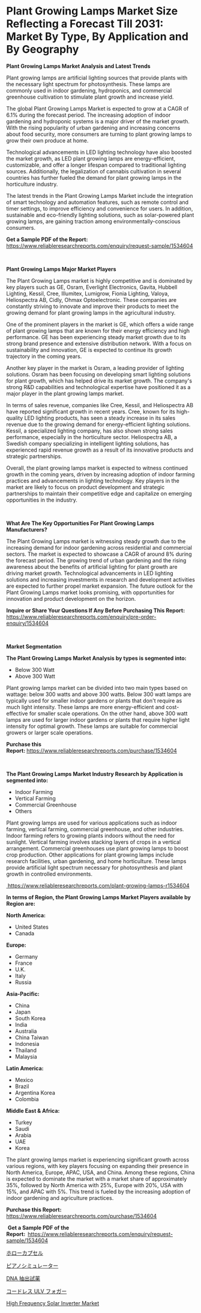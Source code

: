 <p><h1>Plant Growing Lamps Market Size Reflecting a Forecast Till 2031: Market By Type, By Application and By Geography</h1></p><p><strong>Plant Growing Lamps Market Analysis and Latest Trends</strong></p>
<p><p>Plant growing lamps are artificial lighting sources that provide plants with the necessary light spectrum for photosynthesis. These lamps are commonly used in indoor gardening, hydroponics, and commercial greenhouse cultivation to stimulate plant growth and increase yield.</p><p>The global Plant Growing Lamps Market is expected to grow at a CAGR of 6.1% during the forecast period. The increasing adoption of indoor gardening and hydroponic systems is a major driver of the market growth. With the rising popularity of urban gardening and increasing concerns about food security, more consumers are turning to plant growing lamps to grow their own produce at home.</p><p>Technological advancements in LED lighting technology have also boosted the market growth, as LED plant growing lamps are energy-efficient, customizable, and offer a longer lifespan compared to traditional lighting sources. Additionally, the legalization of cannabis cultivation in several countries has further fueled the demand for plant growing lamps in the horticulture industry.</p><p>The latest trends in the Plant Growing Lamps Market include the integration of smart technology and automation features, such as remote control and timer settings, to improve efficiency and convenience for users. In addition, sustainable and eco-friendly lighting solutions, such as solar-powered plant growing lamps, are gaining traction among environmentally-conscious consumers.</p></p>
<p><strong>Get a Sample PDF of the Report:&nbsp;</strong> <a href="https://www.reliableresearchreports.com/enquiry/request-sample/1534604">https://www.reliableresearchreports.com/enquiry/request-sample/1534604</a></p>
<p>&nbsp;</p>
<p><strong>Plant Growing Lamps Major Market Players</strong></p>
<p><p>The Plant Growing Lamps market is highly competitive and is dominated by key players such as GE, Osram, Everlight Electronics, Gavita, Hubbell Lighting, Kessil, Cree, Illumitex, Lumigrow, Fionia Lighting, Valoya, Heliospectra AB, Cidly, Ohmax Optoelectronic. These companies are constantly striving to innovate and improve their products to meet the growing demand for plant growing lamps in the agricultural industry.</p><p>One of the prominent players in the market is GE, which offers a wide range of plant growing lamps that are known for their energy efficiency and high performance. GE has been experiencing steady market growth due to its strong brand presence and extensive distribution network. With a focus on sustainability and innovation, GE is expected to continue its growth trajectory in the coming years.</p><p>Another key player in the market is Osram, a leading provider of lighting solutions. Osram has been focusing on developing smart lighting solutions for plant growth, which has helped drive its market growth. The company's strong R&D capabilities and technological expertise have positioned it as a major player in the plant growing lamps market.</p><p>In terms of sales revenue, companies like Cree, Kessil, and Heliospectra AB have reported significant growth in recent years. Cree, known for its high-quality LED lighting products, has seen a steady increase in its sales revenue due to the growing demand for energy-efficient lighting solutions. Kessil, a specialized lighting company, has also shown strong sales performance, especially in the horticulture sector. Heliospectra AB, a Swedish company specializing in intelligent lighting solutions, has experienced rapid revenue growth as a result of its innovative products and strategic partnerships.</p><p>Overall, the plant growing lamps market is expected to witness continued growth in the coming years, driven by increasing adoption of indoor farming practices and advancements in lighting technology. Key players in the market are likely to focus on product development and strategic partnerships to maintain their competitive edge and capitalize on emerging opportunities in the industry.</p></p>
<p>&nbsp;</p>
<p><strong>What Are The Key Opportunities For Plant Growing Lamps Manufacturers?</strong></p>
<p><p>The Plant Growing Lamps market is witnessing steady growth due to the increasing demand for indoor gardening across residential and commercial sectors. The market is expected to showcase a CAGR of around 8% during the forecast period. The growing trend of urban gardening and the rising awareness about the benefits of artificial lighting for plant growth are driving market growth. Technological advancements in LED lighting solutions and increasing investments in research and development activities are expected to further propel market expansion. The future outlook for the Plant Growing Lamps market looks promising, with opportunities for innovation and product development on the horizon.</p></p>
<p><strong>Inquire or Share Your Questions If Any Before Purchasing This Report:</strong> <a href="https://www.reliableresearchreports.com/enquiry/pre-order-enquiry/1534604">https://www.reliableresearchreports.com/enquiry/pre-order-enquiry/1534604</a></p>
<p>&nbsp;</p>
<p><strong>Market Segmentation</strong></p>
<p><strong>The Plant Growing Lamps Market Analysis by types is segmented into:</strong></p>
<p><ul><li>Below 300 Watt</li><li>Above 300 Watt</li></ul></p>
<p><p>Plant growing lamps market can be divided into two main types based on wattage: below 300 watts and above 300 watts. Below 300 watt lamps are typically used for smaller indoor gardens or plants that don't require as much light intensity. These lamps are more energy-efficient and cost-effective for smaller scale operations. On the other hand, above 300 watt lamps are used for larger indoor gardens or plants that require higher light intensity for optimal growth. These lamps are suitable for commercial growers or larger scale operations.</p></p>
<p><strong>Purchase this Report:&nbsp;</strong><a href="https://www.reliableresearchreports.com/purchase/1534604">https://www.reliableresearchreports.com/purchase/1534604</a></p>
<p>&nbsp;</p>
<p><strong>The Plant Growing Lamps Market Industry Research by Application is segmented into:</strong></p>
<p><ul><li>Indoor Farming</li><li>Vertical Farming</li><li>Commercial Greenhouse</li><li>Others</li></ul></p>
<p><p>Plant growing lamps are used for various applications such as indoor farming, vertical farming, commercial greenhouse, and other industries. Indoor farming refers to growing plants indoors without the need for sunlight. Vertical farming involves stacking layers of crops in a vertical arrangement. Commercial greenhouses use plant growing lamps to boost crop production. Other applications for plant growing lamps include research facilities, urban gardening, and home horticulture. These lamps provide artificial light spectrum necessary for photosynthesis and plant growth in controlled environments.</p></p>
<p><a href="https://www.reliableresearchreports.com/plant-growing-lamps-r1534604">&nbsp;https://www.reliableresearchreports.com/plant-growing-lamps-r1534604</a></p>
<p><strong>In terms of Region, the Plant Growing Lamps Market Players available by Region are:</strong></p>
<p>
    <p> <strong> North America: </strong>
        <ul>
            <li>United States</li>
            <li>Canada</li>
        </ul>
        </p> 
    <p> <strong> Europe: </strong>
        <ul>
            <li>Germany</li>
            <li>France</li>
            <li>U.K.</li>
            <li>Italy</li>
            <li>Russia</li>
        </ul>
        </p> 
    <p> <strong> Asia-Pacific: </strong>
        <ul>
            <li>China</li>
            <li>Japan</li>
            <li>South Korea</li>
            <li>India</li>
            <li>Australia</li>
            <li>China Taiwan</li>
            <li>Indonesia</li>
            <li>Thailand</li>
            <li>Malaysia</li>
        </ul>
        </p> 
    <p> <strong> Latin America: </strong>
        <ul>
            <li>Mexico</li>
            <li>Brazil</li>
            <li>Argentina Korea</li>
            <li>Colombia</li>
        </ul>
        </p> 
    <p> <strong> Middle East & Africa: </strong>
        <ul>
            <li>Turkey</li>
            <li>Saudi</li>
            <li>Arabia</li>
            <li>UAE</li>
            <li>Korea</li>
        </ul>
    </p>
    </p>
<p><p>The plant growing lamps market is experiencing significant growth across various regions, with key players focusing on expanding their presence in North America, Europe, APAC, USA, and China. Among these regions, China is expected to dominate the market with a market share of approximately 35%, followed by North America with 25%, Europe with 20%, USA with 15%, and APAC with 5%. This trend is fueled by the increasing adoption of indoor gardening and agriculture practices.</p></p>
<p><strong>Purchase this Report: </strong><a href="https://www.reliableresearchreports.com/purchase/1534604">https://www.reliableresearchreports.com/purchase/1534604</a></p>
<p>&nbsp;<strong>Get a Sample PDF of the Report:&nbsp;&nbsp;</strong><a href="https://www.reliableresearchreports.com/enquiry/request-sample/1534604">https://www.reliableresearchreports.com/enquiry/request-sample/1534604</a></p>
<p><strong></strong></p>
<p><p><a href="https://medium.com/@annchovey1988/%E7%A9%BA%E6%B4%9E%E3%82%AB%E3%83%97%E3%82%BB%E3%83%AB%E5%B8%82%E5%A0%B4%E3%81%AE%E5%88%86%E6%9E%90%E3%81%A82024%E5%B9%B4%E3%81%8B%E3%82%892031%E5%B9%B4%E3%81%BE%E3%81%A7%E3%81%AE%E6%9C%9F%E9%96%93%E3%81%AB%E4%BA%88%E6%B8%AC%E3%81%95%E3%82%8C%E3%82%8B%E3%82%B5%E3%82%A4%E3%82%BA-23f5f6bfd979">ホローカプセル</a></p><p><a href="https://github.com/xnljig2898992/Market-Research-Report-List-1/blob/main/394974028744.md">ピアノシミュレーター</a></p><p><a href="https://github.com/adcxff01450218/Market-Research-Report-List-1/blob/main/310467028745.md">DNA 抽出試薬</a></p><p><a href="https://medium.com/@logaolloway76845/%E3%82%B3%E3%83%BC%E3%83%89%E3%83%AC%E3%82%B9ulv%E3%83%95%E3%82%A9%E3%82%AC%E3%83%BC%E3%83%9E%E3%83%BC%E3%82%B1%E3%83%83%E3%83%88%E3%82%B7%E3%82%A7%E3%82%A2%E3%81%AE%E9%80%B2%E5%8C%96%E3%81%A8%E5%B8%82%E5%A0%B4%E6%88%90%E9%95%B7%E3%83%88%E3%83%AC%E3%83%B3%E3%83%892024%E5%B9%B4%E3%81%8B%E3%82%892031%E5%B9%B4-0d87d1ec6a81">コードレス ULV フォガー</a></p><p><a href="https://github.com/sonuprakash1/Market-Research-Report-List-2/blob/main/high-frequency-solar-inverter-market.md">High Frequency Solar Inverter Market</a></p></p>